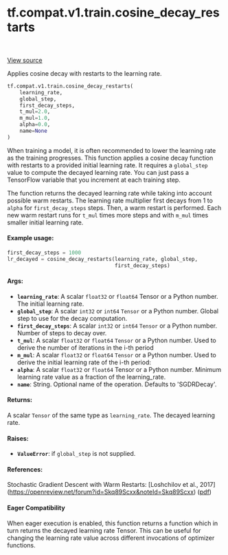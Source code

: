 <div itemscope itemtype="http://developers.google.com/ReferenceObject">
<meta itemprop="name" content="tf.compat.v1.train.cosine_decay_restarts" />
<meta itemprop="path" content="Stable" />
</div>

# tf.compat.v1.train.cosine_decay_restarts

<!-- Insert buttons and diff -->

<table class="tfo-notebook-buttons tfo-api" align="left">
</table>

<a target="_blank" href="/code/stable/tensorflow/python/training/learning_rate_decay.py">View source</a>



Applies cosine decay with restarts to the learning rate.

``` python
tf.compat.v1.train.cosine_decay_restarts(
    learning_rate,
    global_step,
    first_decay_steps,
    t_mul=2.0,
    m_mul=1.0,
    alpha=0.0,
    name=None
)
```



<!-- Placeholder for "Used in" -->

When training a model, it is often recommended to lower the learning rate as
the training progresses.  This function applies a cosine decay function with
restarts to a provided initial learning rate.  It requires a `global_step`
value to compute the decayed learning rate.  You can just pass a TensorFlow
variable that you increment at each training step.

The function returns the decayed learning rate while taking into account
possible warm restarts. The learning rate multiplier first decays
from 1 to `alpha` for `first_decay_steps` steps. Then, a warm
restart is performed. Each new warm restart runs for `t_mul` times more steps
and with `m_mul` times smaller initial learning rate.

#### Example usage:


```python
first_decay_steps = 1000
lr_decayed = cosine_decay_restarts(learning_rate, global_step,
                                   first_decay_steps)
```

#### Args:


* <b>`learning_rate`</b>: A scalar `float32` or `float64` Tensor or a Python number.
  The initial learning rate.
* <b>`global_step`</b>: A scalar `int32` or `int64` `Tensor` or a Python number. Global
  step to use for the decay computation.
* <b>`first_decay_steps`</b>: A scalar `int32` or `int64` `Tensor` or a Python number.
  Number of steps to decay over.
* <b>`t_mul`</b>: A scalar `float32` or `float64` `Tensor` or a Python number. Used to
  derive the number of iterations in the i-th period
* <b>`m_mul`</b>: A scalar `float32` or `float64` `Tensor` or a Python number.
  Used to derive the initial learning rate of the i-th period:
* <b>`alpha`</b>: A scalar `float32` or `float64` Tensor or a Python number. Minimum
  learning rate value as a fraction of the learning_rate.
* <b>`name`</b>: String. Optional name of the operation.  Defaults to 'SGDRDecay'.


#### Returns:

A scalar `Tensor` of the same type as `learning_rate`.  The decayed
learning rate.


#### Raises:


* <b>`ValueError`</b>: if `global_step` is not supplied.


#### References:

Stochastic Gradient Descent with Warm Restarts:
  [Loshchilov et al., 2017]
  (https://openreview.net/forum?id=Skq89Scxx&noteId=Skq89Scxx)
  ([pdf](https://openreview.net/pdf?id=Skq89Scxx))




#### Eager Compatibility
When eager execution is enabled, this function returns a function which in
turn returns the decayed learning rate Tensor. This can be useful for changing
the learning rate value across different invocations of optimizer functions.




